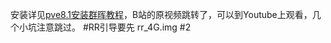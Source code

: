 安装详见[pve8.1安装群晖教程](https://www.freehelpme.com/pve8-1/)，B站的原视频跳转了，可以到Youtube上观看，几个小坑注意跳过。
#RR引导要先 rr_4G.img
#2
##
